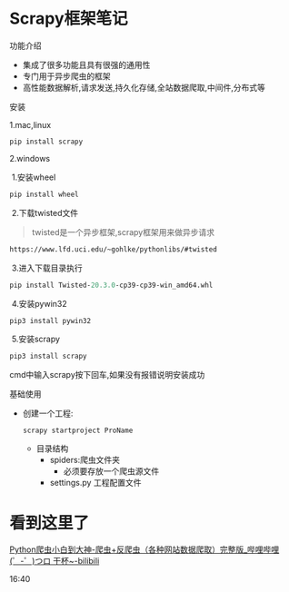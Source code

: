 # Scrapy框架笔记

功能介绍

- 集成了很多功能且具有很强的通用性
- 专门用于异步爬虫的框架
- 高性能数据解析,请求发送,持久化存储,全站数据爬取,中间件,分布式等

安装

 1.mac,linux

```
pip install scrapy
```

2.windows

​	1.安装wheel

```python
pip install wheel
```

​	2.下载twisted文件

> twisted是一个异步框架,scrapy框架用来做异步请求 

```html
https://www.lfd.uci.edu/~gohlke/pythonlibs/#twisted
```

​	3.进入下载目录执行

```python
pip install Twisted‑20.3.0‑cp39‑cp39‑win_amd64.whl
```

​	4.安装pywin32

```python
pip3 install pywin32
```

​	5.安装scrapy

```python
pip3 install scrapy
```

cmd中输入scrapy按下回车,如果没有报错说明安装成功

基础使用

- 创建一个工程:

  ```
  scrapy startproject ProName
  ```

  - 目录结构
    - spiders:爬虫文件夹
      - 必须要存放一个爬虫源文件
    - settings.py 工程配置文件





# 看到这里了

[Python爬虫小白到大神-爬虫+反爬虫（各种网站数据爬取）完整版_哔哩哔哩 (゜-゜)つロ 干杯~-bilibili](https://www.bilibili.com/video/BV15b4y1979e?p=21&spm_id_from=pageDriver)

16:40